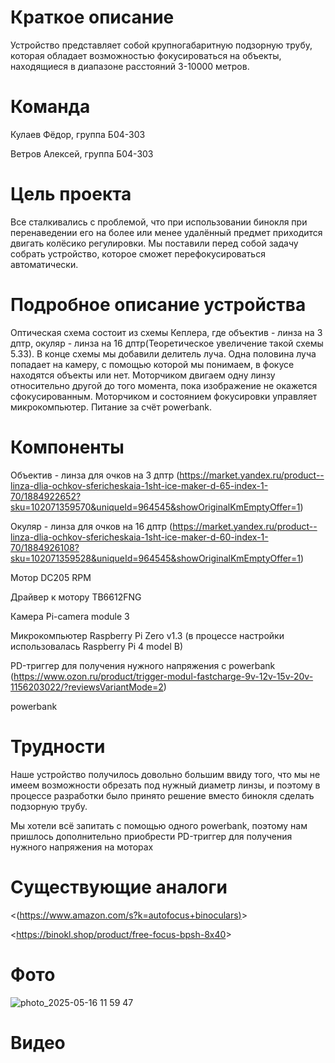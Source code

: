 # Краткое описание
Устройство представляет собой крупногабаритную подзорную трубу, которая обладает возможностью фокусироваться на объекты, находящиеся в диапазоне расстояний 3-10000 метров.

# Команда
Кулаев Фёдор, группа Б04-303 

Ветров Алексей, группа Б04-303


# Цель проекта
Все сталкивались с проблемой, что при использовании бинокля при перенаведении его на более или менее удалённый предмет приходится двигать колёсико регулировки. Мы поставили перед собой задачу собрать устройство, которое сможет перефокусироваться автоматически. 


# Подробное описание устройства
Оптическая схема состоит из схемы Кеплера, где объектив - линза на 3 дптр, окуляр - линза на 16 дптр(Теоретическое увеличение такой схемы 5.33). В конце схемы мы добавили делитель луча. Одна половина луча попадает на камеру, с помощью которой мы понимаем, в фокусе находятся объекты или нет. Моторчиком двигаем одну линзу относительно другой до того момента, пока изображение не окажется сфокусированным. Моторчиком и состоянием фокусировки управляет микрокомпьютер. Питание за счёт powerbank.


# Компоненты
Объектив - линза для очков на 3 дптр (https://market.yandex.ru/product--linza-dlia-ochkov-sfericheskaia-1sht-ice-maker-d-65-index-1-70/1884922652?sku=102071359570&uniqueId=964545&showOriginalKmEmptyOffer=1)

Окуляр - линза для очков на 16 дптр (https://market.yandex.ru/product--linza-dlia-ochkov-sfericheskaia-1sht-ice-maker-d-60-index-1-70/1884926108?sku=102071359528&uniqueId=964545&showOriginalKmEmptyOffer=1)

Мотор DC205 RPM 

Драйвер к мотору TB6612FNG

Камера Pi-camera module 3

Микрокомпьютер Raspberry Pi Zero v1.3 (в процессе настройки использовалась Raspberry Pi 4 model B)

PD-триггер для получения нужного напряжения с powerbank (https://www.ozon.ru/product/trigger-modul-fastcharge-9v-12v-15v-20v-1156203022/?reviewsVariantMode=2)

powerbank


# Трудности 
Наше устройство получилось довольно большим ввиду того, что мы не имеем возможности обрезать под нужный диаметр линзы, и поэтому в процессе разработки было принято решение вместо бинокля сделать подзорную трубу.

Мы хотели всё запитать с помощью одного powerbank, поэтому нам пришлось дополнительно приобрести PD-триггер для получения нужного напряжения на моторах


# Существующие аналоги
<([https://www.amazon.com/s?k=autofocus+binoculars)](https://www.amazon.com/Bushnell-Waterproof-Spectator-Binocular-10x50mm/dp/B07353SGQG/ref=sr_1_2?dib=eyJ2IjoiMSJ9.P-iXW86EkNQRRb_yhQdGQklRsZmOZBnbjMBHXZ-HVRhW5Rf-N8rl2i5FDKiHmXHR20MRqxE30GU0fvmaiHydaFRAsWpPJ_s9l78y7PAjW7kg4rbgBmaHCn5x6uvtdMW-w1fjW0iNGG-HielwBWobSbSN34vpxXrCPYL49aFq8YKl9eZ1dcsXSahYJdS2GgbsKflhcc_d7e4hytqYKhzRZeX8bGFT0TDznpCeqbJtUCc.bEGMcOQOpADVm-uDvyADaEo49JktgrikeFhsy2YIh9o&dib_tag=se&keywords=autofocus%2Bbinoculars&qid=1747322670&sr=8-2&th=1)>

<<https://binokl.shop/product/free-focus-bpsh-8x40>>


# Фото
![photo_2025-05-16 11 59 47](https://github.com/user-attachments/assets/795c9990-0035-4cd6-ba6d-69b25dae7228)


# Видео
